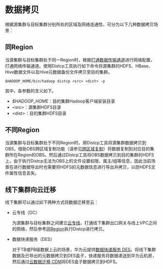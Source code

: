 # 数据拷贝<a name="mrs_01_0704"></a>

根据源集群与目标集群分别所处的区域及网络连通性，可分为以下几种数据拷贝场景：

## 同Region<a name="section276581518581"></a>

当源集群与目标集群处于同一Region时，根据[打通数据传输通道](准备工作.md#section2349182854814)进行网络配置，打通网络传输通道。使用Distcp工具执行如下命令将源集群的HDFS、HBase、Hive数据文件以及Hive元数据备份文件拷贝至目的集群。

```
$HADOOP_HOME/bin/hadoop distcp <src> <dist> -p
```

其中，各参数的含义如下。

-   _$HADOOP\_HOME_：目的集群Hadoop客户端安装目录
-   <src\>：源集群HDFS目录
-   <dist\>：目的集群HDFS目录

## 不同Region<a name="section186519353512"></a>

当源集群与目标集群处于不同Region时，用Distcp工具将源集群数据拷贝到OBS，借助OBS跨区域复制功能（请参见[跨区域复制](https://support.huaweicloud.com/ugobs-obs/obs_41_0034.html)）将数据复制到对应目的集群所在Region的OBS，然后通过Distcp工具将OBS数据拷贝到目的集群的HDFS上。由于执行Distcp无法为OBS上的文件设置权限、属主/组等信息，因此当前场景在进行数据导出时也需要将HDFS的元数据信息进行导出并拷贝，以防HDFS文件属性信息丢失。

## 线下集群向云迁移<a name="section2096910177100"></a>

线下集群可以通过如下两种方式将数据迁移至云：

-   云专线（DC）

    为源集群与目标集群之间建立[云专线](https://www.huaweicloud.com/product/dc.html)，打通线下集群出口网关与线上VPC之间的网络，然后参考[同Region](#section276581518581)执行Distcp进行拷贝。

-   数据快递服务（DES）

    对于TB或PB级数据上云的场景，华为云提供[数据快递服务 DES](https://www.huaweicloud.com/product/des.html)。将线下集群数据及已导出的元数据拷贝到DES盒子，快递服务将数据递送到华为云机房，然后通过[云数据迁移 CDM](https://www.huaweicloud.com/product/cdm.html)将DES盒子数据拷贝到HDFS。


